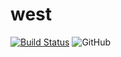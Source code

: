 # west

[![Build Status](https://travis-ci.com/lucascrocha1/west.svg?branch=master)](https://travis-ci.com/lucascrocha1/west)
![GitHub](https://img.shields.io/github/license/lucascrocha1/west)
